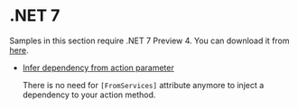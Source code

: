 # .NET 7

Samples in this section require .NET 7 Preview 4. You can download it from [here](https://dotnet.microsoft.com/en-us/download/dotnet/7.0).

* [Infer dependency from action parameter](mvc-intfer-dependency-from-action)

  There is no need for `[FromServices]` attribute anymore to inject a dependency to your action method.